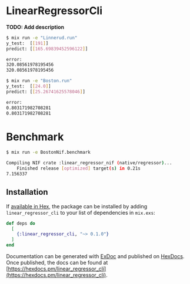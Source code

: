 # LinearRegressorCli

**TODO: Add description**

```bash
$ mix run -e "Linnerud.run"
y_test:  [[191]]
predict: [[165.69839452596122]]

error:
320.08561978195456
320.08561978195456
```

```bash
$ mix run -e "Boston.run"
y_test:  [[24.0]]
predict: [[25.26741625578046]]

error:
0.803171982708281
0.803171982708281
```

# Benchmark
```bash
$ mix run -e BostonNif.benchmark

Compiling NIF crate :linear_regressor_nif (native/regressor)...
    Finished release [optimized] target(s) in 0.21s
7.156337

```

## Installation

If [available in Hex](https://hex.pm/docs/publish), the package can be installed
by adding `linear_regressor_cli` to your list of dependencies in `mix.exs`:

```elixir
def deps do
  [
    {:linear_regressor_cli, "~> 0.1.0"}
  ]
end
```

Documentation can be generated with [ExDoc](https://github.com/elixir-lang/ex_doc)
and published on [HexDocs](https://hexdocs.pm). Once published, the docs can
be found at [https://hexdocs.pm/linear_regressor_cli](https://hexdocs.pm/linear_regressor_cli).

